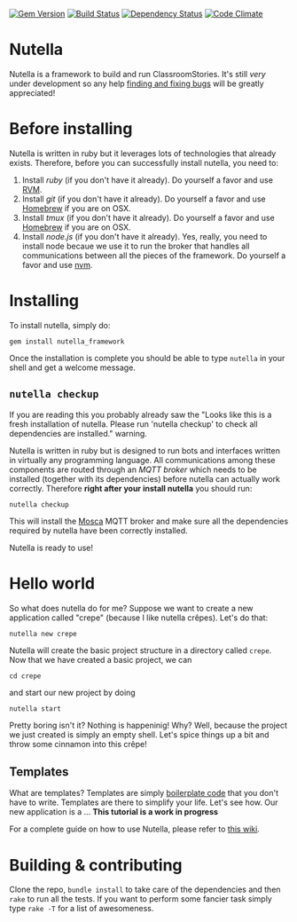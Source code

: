 
[![Gem Version](https://badge.fury.io/rb/nutella_framework.svg)](http://badge.fury.io/rb/nutella_framework) 
[![Build Status](https://travis-ci.org/nutella-framework/nutella_framework.svg?branch=master)](https://travis-ci.org/nutella-framework/nutella_framework) 
[![Dependency Status](https://gemnasium.com/nutella-framework/nutella_framework.svg)](https://gemnasium.com/nutella-framework/nutella_framework) 
[![Code Climate](https://codeclimate.com/github/nutella-framework/nutella_framework/badges/gpa.svg)](https://codeclimate.com/github/nutella-framework/nutella_framework)

# Nutella 
Nutella is a framework to build and run ClassroomStories. It's still _very_ under development so any help [finding and fixing bugs](https://github.com/nutella-framework/nutella_framework/issues) will be greatly appreciated!


# Before installing
Nutella is written in ruby but it leverages lots of technologies that already exists. Therefore, before you can successfully install nutella, you need to:
1. Install _ruby_ (if you don't have it already). Do yourself a favor and use [RVM](https://rvm.io/rvm/install).
1. Install _git_ (if you don't have it already). Do yourself a favor and use [Homebrew](http://brew.sh/) if you are on OSX.
1. Install _tmux_ (if you don't have it already). Do yourself a favor and use [Homebrew](http://brew.sh/) if you are on OSX.
1. Install _node.js_ (if you don't have it already). Yes, really, you need to install node becaue we use it to run the broker that handles all communications between all the pieces of the framework. Do yourself a favor and use [nvm](https://github.com/creationix/nvm).


# Installing
 To install nutella, simply do:
```
gem install nutella_framework
```
Once the installation is complete you should be able to type `nutella` in your shell and get a welcome message. 

## `nutella checkup`
If you are reading this you probably already saw the "Looks like this is a fresh installation of nutella. Please run 'nutella checkup' to check all dependencies are installed." warning.

Nutella is written in ruby but is designed to run bots and interfaces written in virtually any programming language. All communications among these components are routed through an _MQTT broker_ which needs to be installed (together with its dependencies) before nutella can actually work correctly. Therefore **right after your install nutella** you should run: 
```
nutella checkup
```
This will install the [Mosca](http://www.mosca.io/) MQTT broker and make sure all the dependencies required by nutella have been correctly installed.

Nutella is ready to use!


# Hello world
So what does nutella do for me? Suppose we want to create a new application called "crepe" (because I like nutella crêpes). Let's do that:
```
nutella new crepe
```
Nutella will create the basic project structure in a directory called `crepe`. Now that we have created a basic project, we can 
```
cd crepe
``` 
and start our new project by doing
```
nutella start
```
Pretty boring isn't it? Nothing is happeninig! Why? Well, because the project we just created is simply an empty shell. Let's spice things up a bit and throw some cinnamon into this crêpe!

## Templates
What are templates? Templates are simply [boilerplate code](http://en.wikipedia.org/wiki/Boilerplate_code) that you don't have to write.  Templates are there to simplify your life. Let's see how. Our new application is a ...
**This tutorial is a work in progress**


For a complete guide on how to use Nutella, please refer to [this wiki](https://github.com/nutella-framework/nutella_framework/wiki).

# Building & contributing
Clone the repo, `bundle install` to take care of the dependencies and then `rake` to run all the tests. If you want to perform some fancier task simply type `rake -T` for a list of awesomeness.
